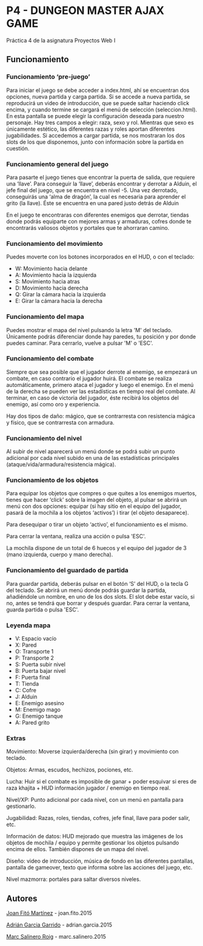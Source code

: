 # P4 - DUNGEON MASTER AJAX GAME

Práctica 4 de la asignatura Proyectos Web I

## Funcionamiento

### Funcionamiento ‘pre-juego’

Para iniciar el juego se debe acceder a index.html, ahí se encuentran dos opciones, nueva partida y carga partida.
Si se accede a nueva partida, se reproducirá un video de introducción, que se puede saltar haciendo click encima, y cuando termine se cargará el menú de selección (seleccion.html).
En esta pantalla se puede elegir la configuración deseada para nuestro personaje. Hay tres campos a elegir: raza, sexo y rol. Mientras que sexo es únicamente estético, las diferentes razas y roles aportan diferentes jugabilidades.
Si accedemos a cargar partida, se nos mostraran los dos slots de los que disponemos, junto con información sobre la partida en cuestión.

### Funcionamiento general del juego

Para pasarte el juego tienes que encontrar la puerta de salida, que requiere una ‘llave’. Para conseguir la ‘llave’, deberás encontrar y derrotar a Alduin, el jefe final del juego, que se encuentra en nivel -5.
Una vez derrotado, conseguirás una ‘alma de dragón’, la cual es necesaria para aprender el grito (la llave). Éste se encuentra en una pared justo detrás de Alduin

En el juego te encontraras con diferentes enemigos que derrotar, tiendas donde podrás equiparte con mejores armas y armaduras, cofres donde te encontrarás valiosos objetos y portales que te ahorraran camino.

### Funcionamiento del movimiento

Puedes moverte con los botones incorporados en el HUD, o con el teclado:
* W: Movimiento hacia delante
* A: Movimiento hacia la izquierda
* S: Movimiento hacia atras
* D: Movimiento hacia derecha
* Q: Girar la cámara hacia la izquierda
* E: Girar la cámara hacia la derecha

### Funcionamiento del mapa

Puedes mostrar el mapa del nivel pulsando la letra 'M' del teclado.
Únicamente podrás diferenciar donde hay paredes, tu posición y por donde puedes caminar.
Para cerrarlo, vuelve a pulsar 'M' o 'ESC'.

### Funcionamiento del combate

Siempre que sea posible  que el jugador derrote al enemigo, se empezará un combate, en caso contrario el jugador huirá.
El combate se realiza automáticamente, primero ataca el jugador y luego el enemigo. En el menú de la derecha se pueden ver las estadísticas en tiempo real del combate.
Al terminar, en caso de victoria del jugador, éste recibirá los objetos del enemigo, así como oro y experiencia.

Hay dos tipos de daño: mágico, que se contrarresta con resistencia mágica y físico, que se contrarresta con armadura.

### Funcionamiento del nivel

Al subir de nivel aparecerá un menú donde se podrá subir un punto adicional por cada nivel subido en una de las estadísticas principales (ataque/vida/armadura/resistencia mágica).

### Funcionamiento de los objetos

Para equipar los objetos que compres o que quites a los enemigos muertos, tienes que hacer ‘click’ sobre la imagen del objeto, al pulsar se abrirá un menú con dos opciones: equipar (si hay sitio en el equipo del jugador, pasará de la mochila a los objetos ‘activos’) i tirar (el objeto desaparece).

Para desequipar o tirar un objeto ‘activo’, el funcionamiento es el mismo.

Para cerrar la ventana, realiza una acción o pulsa 'ESC'.

La mochila dispone de un total de 6 huecos y el equipo del jugador de 3 (mano izquierda, cuerpo y mano derecha).

### Funcionamiento del guardado de partida

Para guardar partida, deberás pulsar en el botón ‘S’ del HUD, o la tecla G del teclado.
Se abrirá un menú donde podrás guardar la partida, añadiéndole un nombre, en uno de los dos slots.
El slot debe estar vacío, si no, antes se tendrá que borrar y después guardar.
Para cerrar la ventana, guarda partida o pulsa 'ESC'.

### Leyenda mapa

* V:  Espacio vacío
* X:  Pared
* O:  Transporte 1
* P:  Transporte 2
* S:  Puerta subir nivel
* B:  Puerta bajar nivel
* F:  Puerta final
* T:  Tienda
* C:  Cofre
* J:  Alduin
* E:  Enemigo asesino
* M:  Enemigo mago
* G:  Enemigo tanque
* A:  Pared grito

### Extras

Movimiento: Moverse izquierda/derecha (sin girar) y movimiento con teclado.

Objetos: Armas, escudos, hechizos, pociones, etc.

Lucha: Huir si el combate es imposible de ganar + poder esquivar  si eres de raza khajita + HUD información jugador / enemigo en tiempo real.

Nivel/XP: Punto adicional por cada nivel, con un menú en pantalla para gestionarlo.

Jugabilidad: Razas, roles, tiendas, cofres, jefe final, llave para poder salir, etc.

Información de datos: HUD mejorado que muestra las imágenes de los objetos de mochila / equipo y permite gestionar los objetos pulsando encima de ellos. También dispones de un mapa del nivel.

Diseño: video de introducción, música de fondo en las diferentes pantallas, pantalla de gameover, texto que informa sobre las acciones del juego, etc.

Nivel mazmorra: portales para saltar diversos niveles.

## Autores
[Joan Fitó Martínez](https://github.com/joanfito) - joan.fito.2015

[Adrián Garcia Garrido](https://github.com/adrig-geek) - adrian.garcia.2015

[Marc Salinero Roig](https://github.com/SlamMark) - marc.salinero.2015
